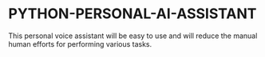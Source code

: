 # PYTHON-PERSONAL-AI-ASSISTANT
This personal voice assistant will be easy to use and will reduce the manual human efforts for performing various tasks. 
